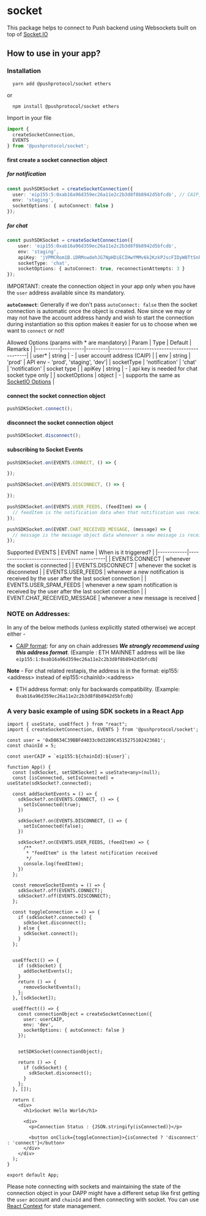 # socket

This package helps to connect to Push backend using Websockets built on top of [Socket.IO](https://socket.io/docs/v4/client-api/)

## How to use in your app?


### Installation
```
  yarn add @pushprotocol/socket ethers
```
  or
```
  npm install @pushprotocol/socket ethers 
```
Import in your file
```typescript
import {
  createSocketConnection,
  EVENTS
} from '@pushprotocol/socket';
```

#### **first create a socket connection object**
##### **for notification**
```typescript
const pushSDKSocket = createSocketConnection({
  user: 'eip155:5:0xab16a96d359ec26a11e2c2b3d8f8b8942d5bfcdb', // CAIP, see below
  env: 'staging',
  socketOptions: { autoConnect: false }
});
```
##### **for chat**
```typescript
const pushSDKSocket = createSocketConnection({
    user: 'eip155:0xab16a96d359ec26a11e2c2b3d8f8b8942d5bfcdb',
    env: 'staging',
    apiKey: 'jVPMCRom1B.iDRMswdehJG7NpHDiECIHwYMMv6k2KzkPJscFIDyW8TtSnk4blYnGa8DIkfuacU0',
    socketType: 'chat',
    socketOptions: { autoConnect: true, reconnectionAttempts: 3 }
});
```
IMPORTANT: create the connection object in your app only when you have the `user` address available since its mandatory.

**`autoConnect`**: Generally if we don't pass `autoConnect: false` then the socket connection is automatic once the object is created. Now since we may or may not have the account address handy and wish to start the connection during instantiation so this option makes it easier for us to choose when we want to `connect` or not!

Allowed Options (params with * are mandatory)
| Param    | Type    | Default | Remarks                                    |
|----------|---------|---------|--------------------------------------------|
| user*    | string  | -       | user account address (CAIP)                |
| env  | string  | 'prod'      | API env - 'prod', 'staging', 'dev'|
| socketType  | 'notification' &#124;  'chat'  |  'notification'      | socket type  |
| apiKey   | string  | - | api key is needed for chat socket type only      |
| socketOptions      | object  | -      | supports the same as [SocketIO Options](https://socket.io/docs/v4/client-options/) |

#### **connect the socket connection object**
```typescript
pushSDKSocket.connect();
```


#### **disconnect the socket connection object**
```typescript
pushSDKSocket.disconnect();
```

#### **subscribing to Socket Events**
```typescript
pushSDKSocket.on(EVENTS.CONNECT, () => {

});

pushSDKSocket.on(EVENTS.DISCONNECT, () => {

});

pushSDKSocket.on(EVENTS.USER_FEEDS, (feedItem) => {
  // feedItem is the notification data when that notification was received
});

pushSDKSocket.on(EVENT.CHAT_RECEIVED_MESSAGE, (message) => {
  // message is the message object data whenever a new message is received
});
```

Supported EVENTS
| EVENT name | When is it triggered?                      |
|------------|--------------------------------------------|
| EVENTS.CONNECT    | whenever the socket is connected     | 
| EVENTS.DISCONNECT | whenever the socket is disconneted   | 
| EVENTS.USER_FEEDS | whenever a new notification is received by the user after the last socket connection   | 
| EVENTS.USER_SPAM_FEEDS | whenever a new spam notification is received by the user after the last socket connection   | 
| EVENT.CHAT_RECEIVED_MESSAGE | whenever a new message is received |


### **NOTE on Addresses:**

In any of the below methods (unless explicitly stated otherwise) we accept either - 
- [CAIP format](https://github.com/ChainAgnostic/CAIPs/blob/master/CAIPs/caip-10.md#test-cases): for any on chain addresses ***We strongly recommend using this address format***. 
(Example : ETH MAINNET address will be like `eip155:1:0xab16a96d359ec26a11e2c2b3d8f8b8942d5bfcdb`)

 **Note** - For chat related restapis, the address is in the format: eip155:&lt;address&gt; instead of eip155:&lt;chainId&gt;:&lt;address&gt;

- ETH address format: only for backwards compatibility. 
(Example: `0xab16a96d359ec26a11e2c2b3d8f8b8942d5bfcdb`)


### A very basic example of using SDK sockets in a React App

```
import { useState, useEffect } from "react";
import { createSocketConnection, EVENTS } from '@pushprotocol/socket';

const user = '0xD8634C39BBFd4033c0d3289C4515275102423681';
const chainId = 5;

const userCAIP = `eip155:${chainId}:${user}`;

function App() {
  const [sdkSocket, setSDKSocket] = useState<any>(null);
  const [isConnected, setIsConnected] = useState(sdkSocket?.connected);

  const addSocketEvents = () => {
    sdkSocket?.on(EVENTS.CONNECT, () => {
      setIsConnected(true);
    })

    sdkSocket?.on(EVENTS.DISCONNECT, () => {
      setIsConnected(false);
    })

    sdkSocket?.on(EVENTS.USER_FEEDS, (feedItem) => {
      /**
       * "feedItem" is the latest notification received
       */
      console.log(feedItem);
    })
  };

  const removeSocketEvents = () => {
    sdkSocket?.off(EVENTS.CONNECT);
    sdkSocket?.off(EVENTS.DISCONNECT);
  };

  const toggleConnection = () => {
    if (sdkSocket?.connected) {
      sdkSocket.disconnect();
    } else {
      sdkSocket.connect();
    }
  };


  useEffect(() => {
    if (sdkSocket) {
      addSocketEvents();
    }
    return () => {
      removeSocketEvents();
    };
  }, [sdkSocket]);

  useEffect(() => {
    const connectionObject = createSocketConnection({
      user: userCAIP,
      env: 'dev',
      socketOptions: { autoConnect: false }
    });


    setSDKSocket(connectionObject);

    return () => {
      if (sdkSocket) {
        sdkSocket.disconnect();
      }
    };
  }, []);

  return (
    <div>
      <h1>Socket Hello World</h1>

      <div>
        <p>Connection Status : {JSON.stringify(isConnected)}</p>

        <button onClick={toggleConnection}>{isConnected ? 'disconnect' : 'connect'}</button>
      </div>
    </div>
  );
}

export default App;
```

Please note connecting with sockets and maintaining the state of the connection object in your DAPP might have a different setup like first getting the `user` account and `chainId` and then connecting with socket. You can use [React Context](https://reactjs.org/docs/context.html) for state management.

